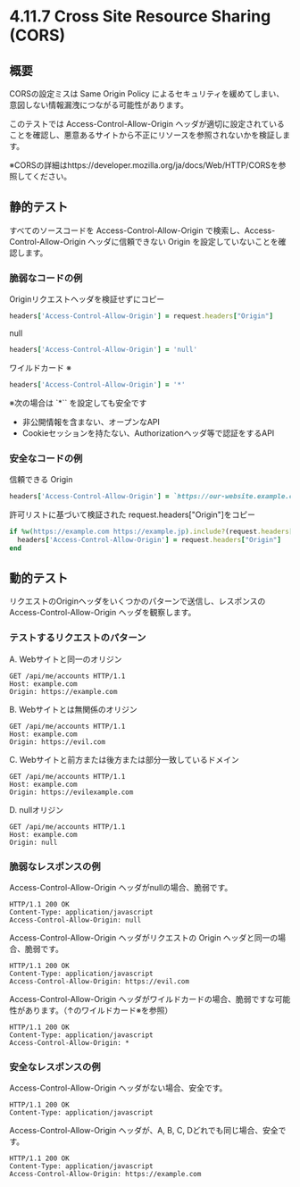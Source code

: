 # 4.11.7 Cross Site Resource Sharing (CORS)

## 概要

CORSの設定ミスは Same Origin Policy によるセキュリティを緩めてしまい、意図しない情報漏洩につながる可能性があります。

このテストでは Access-Control-Allow-Origin ヘッダが適切に設定されていることを確認し、悪意あるサイトから不正にリソースを参照されないかを検証します。

※CORSの詳細はhttps://developer.mozilla.org/ja/docs/Web/HTTP/CORSを参照してください。

## 静的テスト

すべてのソースコードを Access-Control-Allow-Origin で検索し、Access-Control-Allow-Origin ヘッダに信頼できない Origin を設定していないことを確認します。

### 脆弱なコードの例

Originリクエストヘッダを検証せずにコピー

```ruby
headers['Access-Control-Allow-Origin'] = request.headers["Origin"]
```

null

```ruby
headers['Access-Control-Allow-Origin'] = 'null'
```

ワイルドカード ※

```ruby
headers['Access-Control-Allow-Origin'] = '*'
```

※次の場合は `*`` を設定しても安全です
- 非公開情報を含まない、オープンなAPI
- Cookieセッションを持たない、Authorizationヘッダ等で認証をするAPI

### 安全なコードの例

信頼できる Origin

```ruby
headers['Access-Control-Allow-Origin'] = `https://our-website.example.com'
```

許可リストに基づいて検証された request.headers["Origin"]をコピー

```ruby
if %w(https://example.com https://example.jp).include?(request.headers["Origin"])
  headers['Access-Control-Allow-Origin'] = request.headers["Origin"]
end
```

## 動的テスト

リクエストのOriginヘッダをいくつかのパターンで送信し、レスポンスのAccess-Control-Allow-Origin ヘッダを観察します。

### テストするリクエストのパターン

A. Webサイトと同一のオリジン

```http
GET /api/me/accounts HTTP/1.1
Host: example.com
Origin: https://example.com
```

B. Webサイトとは無関係のオリジン

```http
GET /api/me/accounts HTTP/1.1
Host: example.com
Origin: https://evil.com
```

C. Webサイトと前方または後方または部分一致しているドメイン

```http
GET /api/me/accounts HTTP/1.1
Host: example.com
Origin: https://evilexample.com
```

D. nullオリジン

```http
GET /api/me/accounts HTTP/1.1
Host: example.com
Origin: null
```

### 脆弱なレスポンスの例

Access-Control-Allow-Origin ヘッダがnullの場合、脆弱です。

```http
HTTP/1.1 200 OK
Content-Type: application/javascript
Access-Control-Allow-Origin: null
```

Access-Control-Allow-Origin ヘッダがリクエストの Origin ヘッダと同一の場合、脆弱です。

```http
HTTP/1.1 200 OK
Content-Type: application/javascript
Access-Control-Allow-Origin: https://evil.com
```

Access-Control-Allow-Origin ヘッダがワイルドカードの場合、脆弱ですな可能性があります。（↑のワイルドカード※を参照）

```http
HTTP/1.1 200 OK
Content-Type: application/javascript
Access-Control-Allow-Origin: *
```

### 安全なレスポンスの例

Access-Control-Allow-Origin ヘッダがない場合、安全です。

```http
HTTP/1.1 200 OK
Content-Type: application/javascript
```

Access-Control-Allow-Origin ヘッダが、A, B, C, Dどれでも同じ場合、安全です。

```http
HTTP/1.1 200 OK
Content-Type: application/javascript
Access-Control-Allow-Origin: https://example.com
```